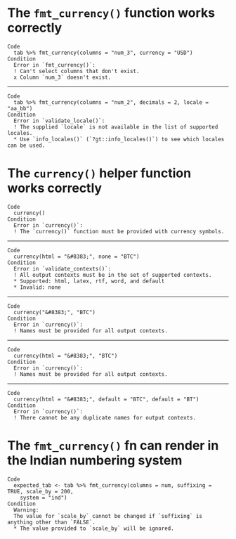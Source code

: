 # The `fmt_currency()` function works correctly

    Code
      tab %>% fmt_currency(columns = "num_3", currency = "USD")
    Condition
      Error in `fmt_currency()`:
      ! Can't select columns that don't exist.
      x Column `num_3` doesn't exist.

---

    Code
      tab %>% fmt_currency(columns = "num_2", decimals = 2, locale = "aa_bb")
    Condition
      Error in `validate_locale()`:
      ! The supplied `locale` is not available in the list of supported locales.
      * Use `info_locales()` (`?gt::info_locales()`) to see which locales can be used.

# The `currency()` helper function works correctly

    Code
      currency()
    Condition
      Error in `currency()`:
      ! The `currency()` function must be provided with currency symbols.

---

    Code
      currency(html = "&#8383;", none = "BTC")
    Condition
      Error in `validate_contexts()`:
      ! All output contexts must be in the set of supported contexts.
      * Supported: html, latex, rtf, word, and default
      * Invalid: none

---

    Code
      currency("&#8383;", "BTC")
    Condition
      Error in `currency()`:
      ! Names must be provided for all output contexts.

---

    Code
      currency(html = "&#8383;", "BTC")
    Condition
      Error in `currency()`:
      ! Names must be provided for all output contexts.

---

    Code
      currency(html = "&#8383;", default = "BTC", default = "BT")
    Condition
      Error in `currency()`:
      ! There cannot be any duplicate names for output contexts.

# The `fmt_currency()` fn can render in the Indian numbering system

    Code
      expected_tab <- tab %>% fmt_currency(columns = num, suffixing = TRUE, scale_by = 200,
        system = "ind")
    Condition
      Warning:
      The value for `scale_by` cannot be changed if `suffixing` is anything other than `FALSE`.
      * The value provided to `scale_by` will be ignored.

